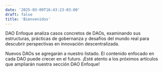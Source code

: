 ```yaml
---
date: '2025-03-09T16:43:23-03:00'
draft: false
title: 'Bienvenidos'
---
```


DAO Enfoque analiza casos concretos de DAOs, examinando sus estructuras, prácticas de gobernanza y desafíos del mundo real para descubrir perspectivas en innovación descentralizada.

Nuevos DAOs se agregarán a nuestro listado. El contenido enfocado en cada DAO puede crecer en el futuro. ¡Esté atento a los próximos artículos que ampliarán nuestra sección DAO Enfoque!